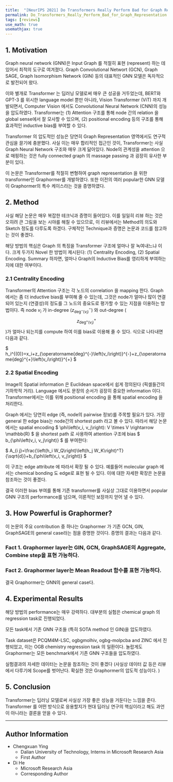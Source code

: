 ```yaml
---
title:  "[NeurIPS 2021] Do Transformers Really Perform Bad for Graph Representation"
permalink: Do_Transformers_Really_Perform_Bad_for_Graph_Representation.html
tags: [reviews]
use_math: true
usemathjax: true
---
```


## **1. Motivation**

Graph neural network (GNN)은 Input Graph 를 적절히 표현 (represent) 하는 데 있어서 최적의 도구로 여겨졌다. Graph Convolutional Networt (GCN), Graph SAGE, Graph Isomorphism Network (GIN) 등의 대표적인 GNN 모델은 독자적으로 발전되어 왔다.

이와 별개로 Transformer 는 딥러닝 모델로써 매우 큰 성공을 거두었는데, BERT와 GPT-3 를 위시한 language model 뿐만 아니라, Vision Transformer (ViT) 까지 개발되면서, Computer Vision 에서도 Convolutional Neural Network (CNN)의 성능을 압도하였다. Transformer는 (1) Attention 구조를 통해 node 간의 relation 을 global sense에서 잘 모사할 수 있으며, (2) positional encoding 등의 구조를 통해 효과적인 inductive bias를 부여할 수 있다.

Transformer 의 압도적인 성능은 당연히 Graph Representation 영역에서도 연구적 관심을 끌기에 충분했다. 사실 이는 매우 합리적인 접근인 것이, Transformer는 사실 Graph Neural Network 구조와 매우 크게 닮아있다. Node의 관계성을 attention 으로 매핑하는 것은 fully connected graph 의 massage passing 과 굉장히 유사한 부분이 있다. 

이 논문은 Transformer를 적절히 변형하여 graph representation 을 위한 transformer인 Graphormer를 개발하였다. 또한 이전의 여러 popular한 GNN 모델이 Graphormer의 특수 케이스라는 것을 증명하였다. 

## **2. Method**

사실 해당 논문은 매우 복잡한 테크닉과 증명이 들어있다. 이를 일일히 리뷰 하는 것은 오히려 큰 그림을 보는 시야를 해칠 수 있으므로, 이 리뷰에서는 Method의 의도와 Sketch 정도를 다루도록 하겠다. 구체적인 Technique과 증명은 논문과 코드를 참고하는 것이 좋겠다. 

해당 방법의 핵심은 Graph 의 특징을 Transformer 구조에 얼마나 잘 녹여내느냐 이다. 크게 두가지 Novel 한 방법이 제시된다: (1) Centrality Encoding, (2) Spatial Encoding. Summary 하자면, 얼마나 Graph의 Inductive Bias를 영리하게 부여하는 지에 대한 여부이다. 

### **2.1 Centrality Encoding**

Transformer의 Attention 구조는 각 노드의 correlation 을 mapping 한다. Graph 에서는 좀 더 inductive bias를 부여해 줄 수 있는데, 그것은 node가 얼마나 많이 연결되어 있는지 (연결성)의 정도를 그 노드의 중요도로 평가할 수 있는 지점을 이용하는 방법이다. 즉 node $v_i$ 가 in-degree ($z_{\operatorname{deg}^{-}\left(v_i\right)}^{-}$) 와 out-degree ($$z_{\operatorname{deg}^{+}\left(v_i\right)}^{+}$$)가 얼마나 되는지를 compute 하여 이를 bias로 이용해 줄 수 있다. 식으로 나타내면 다음과 같다. 

$
h_i^{(0)}=x_i+z_{\operatorname{deg}^{-}\left(v_i\right)}^{-}+z_{\operatorname{deg}^{+}\left(v_i\right)}^{+}
$

### **2.2 Spatial Encoding**

Image의 Spatial information 은 Euclidean space에서 쉽게 정의된다 (픽셀들간의 기하학적 거리). Language 에서도 문장의 순서가 굉장히 중요한 information 이다. Transformer에서는 이를 위해 positional encoding 을 통해 spatial encoding 을 처리한다. 

Graph 에서는 당연히 edge (즉, node의 pairwise 정보)를 주목할 필요가 있다. 가장 general 한 edge bias는 node간의 shortest path 라고 볼 수 있다. 따라서 해당 논문에서는 spatial encoding $
\phi\left(v_i, v_j\right): V \times V \rightarrow \mathbb{R}
$ 을 shortest path 로 사용하여 attention 구조에 bias $
b_{\phi\left(v_i, v_j\right)}
$ 를 부여한다:

$
A_{i j}=\frac{\left(h_i W_Q\right)\left(h_j W_K\right)^T}{\sqrt{d}}+b_{\phi\left(v_i, v_j\right)}
$

이 구조는 edge attribute 에 따라서 확장 될 수 있다. 예를들어 molecular graph 에서는 chemical bonding 도 edge로 표현 될 수 있다. 이에 대한 자세한 확장은 논문을 참조하는 것이 좋겠다. 

결국 이러한 bias 부여를 통해 기존 transformer를 사실상 그대로 이용하면서 popular GNN 구조의 performance를 넘으며, 이론적인 보장까지 얻어 낼 수 있다. 

## **3. How Powerful is Graphormer?**

이 논문의 주요 contribution 중 하나는 Graphormer 가 기존 GCN, GIN, GraphSAGE의 general case라는 점을 증명한 것이다. 증명의 결과는 다음과 같다. 

### Fact 1. Graphormer layer는 GIN, GCN, GraphSAGE의 Aggregate, Combine step을 표현 가능하다. 
### Fact 2. Graphormer layer는 Mean Readout 함수를 표현 가능하다. 

결국 Graphormer는 GNN의 general case다. 

## **4. Experimental Results**

해당 방법의 performance는 매우 강력하다. 대부분의 실험은 chemical graph 의 regression task로 진행되었다.

모든 task에서 기존 GNN 구조들 (특히 SOTA method 인 GIN)을 압도하였다. 

Task dataset은 PCQM4M-LSC,  ogbgmolhiv, ogbg-molpcba and ZINC 에서 진행되었고, 이는 OGB chemistry regression task 의 일환이다. 
놀랍게도 Graphormer는 모든 benchmark에서 기존 GNN 구조들을 압도하였다. 

실험결과의 자세한 데이터는 논문을 참조하는 것이 좋겠다 (사실상 데이터 값 등은 리뷰에서 다루기에 Scope를 벗어난다. 확실한 것은 Graphormer의 압도적 성능이다. )

## **5. Conclusion**  

Transformer는 딥러닝 모델로써 사실상 가장 좋은 성능을 거둔다는 느낌을 준다. Transformer 를 어떤 방식으로 응용할지가 현대 딥러닝 연구의 핵심이라고 해도 과언이 아니라는 결론을 얻을 수 있다. 

---  
## **Author Information**  

* Chengxuan Ying 
    * Dalian University of Technology, Interns in Microsoft Research Asia
    * First Author
* Di He
    * Microsoft Research Asia
    * Corresponding Author





